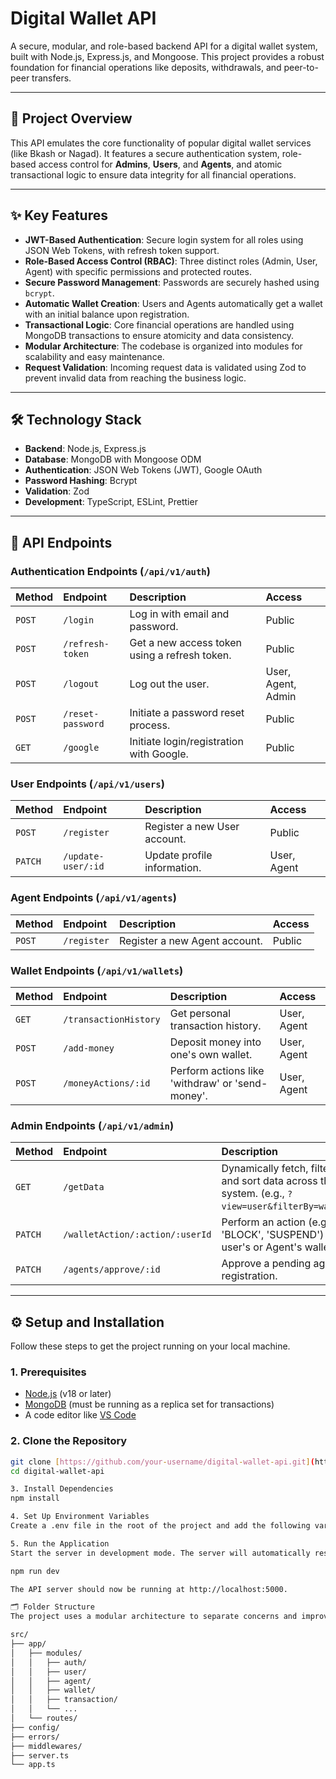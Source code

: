 # Digital Wallet API

A secure, modular, and role-based backend API for a digital wallet system, built with Node.js, Express.js, and Mongoose. This project provides a robust foundation for financial operations like deposits, withdrawals, and peer-to-peer transfers.

---

## 🎯 Project Overview

This API emulates the core functionality of popular digital wallet services (like Bkash or Nagad). It features a secure authentication system, role-based access control for **Admins**, **Users**, and **Agents**, and atomic transactional logic to ensure data integrity for all financial operations.

---

## ✨ Key Features

-   **JWT-Based Authentication**: Secure login system for all roles using JSON Web Tokens, with refresh token support.
-   **Role-Based Access Control (RBAC)**: Three distinct roles (Admin, User, Agent) with specific permissions and protected routes.
-   **Secure Password Management**: Passwords are securely hashed using `bcrypt`.
-   **Automatic Wallet Creation**: Users and Agents automatically get a wallet with an initial balance upon registration.
-   **Transactional Logic**: Core financial operations are handled using MongoDB transactions to ensure atomicity and data consistency.
-   **Modular Architecture**: The codebase is organized into modules for scalability and easy maintenance.
-   **Request Validation**: Incoming request data is validated using Zod to prevent invalid data from reaching the business logic.

---

## 🛠️ Technology Stack

-   **Backend**: Node.js, Express.js
-   **Database**: MongoDB with Mongoose ODM
-   **Authentication**: JSON Web Tokens (JWT), Google OAuth
-   **Password Hashing**: Bcrypt
-   **Validation**: Zod
-   **Development**: TypeScript, ESLint, Prettier

---

## 🚀 API Endpoints

### Authentication Endpoints (`/api/v1/auth`)

| Method | Endpoint           | Description                                    | Access |
| :----- | :----------------- | :--------------------------------------------- | :----- |
| `POST` | `/login`           | Log in with email and password.                | Public |
| `POST` | `/refresh-token`   | Get a new access token using a refresh token.  | Public |
| `POST` | `/logout`          | Log out the user.                              | User, Agent, Admin |
| `POST` | `/reset-password`  | Initiate a password reset process.             | Public |
| `GET`  | `/google`          | Initiate login/registration with Google.       | Public |

### User Endpoints (`/api/v1/users`)

| Method | Endpoint            | Description                                  | Access |
| :----- | :------------------ | :------------------------------------------- | :----- |
| `POST` | `/register`         | Register a new User account.                 | Public |
| `PATCH`| `/update-user/:id`  | Update profile information.                  | User, Agent |

### Agent Endpoints (`/api/v1/agents`)

| Method | Endpoint            | Description                                  | Access |
| :----- | :------------------ | :------------------------------------------- | :----- |
| `POST` | `/register`         | Register a new Agent account.                | Public |

### Wallet Endpoints (`/api/v1/wallets`)

| Method | Endpoint              | Description                                                |    Access   |
| :----- | :-------------------- | :--------------------------------------------------------- | :---------- |
| `GET`  | `/transactionHistory` | Get personal transaction history.                          | User, Agent |
| `POST` | `/add-money`          | Deposit money into one's own wallet.                       | User, Agent |
| `POST` | `/moneyActions/:id`   | Perform actions like 'withdraw' or 'send-money'.           | User, Agent |

### Admin Endpoints (`/api/v1/admin`)

| Method | Endpoint                        | Description                                                                                              | Access |
| :----- | :------------------------------ | :------------------------------------------------------------------------------------------------------- | :----- |
| `GET`  | `/getData`                      | Dynamically fetch, filter, and sort data across the system. (e.g., `?view=user&filterBy=wallet`)         | Admin  |
| `PATCH`| `/walletAction/:action/:userId` | Perform an action (e.g., 'BLOCK', 'SUSPEND') on a user's or Agent's wallet.                              | Admin  |
| `PATCH`| `/agents/approve/:id`           | Approve a pending agent registration.                                                                    | Admin  |

---

## ⚙️ Setup and Installation

Follow these steps to get the project running on your local machine.

### **1. Prerequisites**

-   [Node.js](https://nodejs.org/en/) (v18 or later)
-   [MongoDB](https://www.mongodb.com/try/download/community) (must be running as a replica set for transactions)
-   A code editor like [VS Code](https://code.visualstudio.com/)

### **2. Clone the Repository**

```bash
git clone [https://github.com/your-username/digital-wallet-api.git](https://github.com/your-username/digital-wallet-api.git)
cd digital-wallet-api

3. Install Dependencies
npm install

4. Set Up Environment Variables
Create a .env file in the root of the project and add the following variables.

5. Run the Application
Start the server in development mode. The server will automatically restart when you make changes.

npm run dev

The API server should now be running at http://localhost:5000.

🗂️ Folder Structure
The project uses a modular architecture to separate concerns and improve maintainability.

src/
├── app/
│   ├── modules/
│   │   ├── auth/
│   │   ├── user/
│   │   ├── agent/
│   │   ├── wallet/
│   │   ├── transaction/
│   │   └── ...
│   └── routes/
├── config/
├── errors/
├── middlewares/
├── server.ts
└── app.ts
